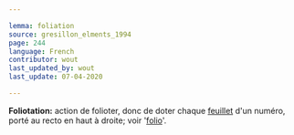 ```yaml
---

lemma: foliation
source: gresillon_elments_1994
page: 244
language: French
contributor: wout
last_updated_by: wout
last_update: 07-04-2020

---
```


**Foliotation:** action de folioter, donc de doter chaque [feuillet](sheet.html) d'un numéro, porté au recto en haut à droite; voir '[folio](folio.html)'.
